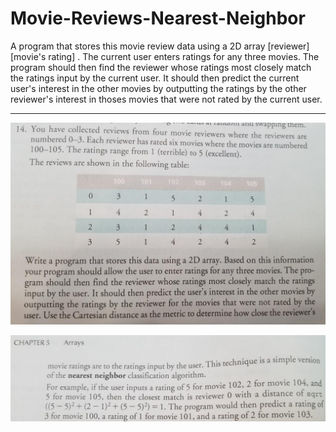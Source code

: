 # Movie-Reviews-Nearest-Neighbor
A program that stores this movie review data using a 2D array [reviewer][movie's rating] . The current user enters ratings for any three movies. The program should then find the reviewer whose ratings most closely match the ratings input by the current user. It should then predict the current user's interest in the other movies by outputting the ratings by the other reviewer's interest in thoses movies that were not rated by the current user.

<hr>

![alt-text](Instructions%20for%20Movie_Review_1.jpg)

![alt-text](Instructions%20for%20Movie_Review_2.jpg)
